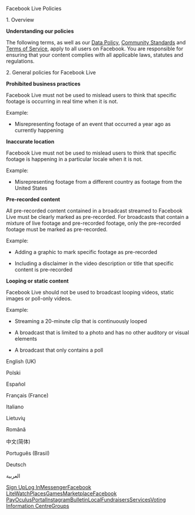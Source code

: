 Facebook Live Policies

1\. Overview

**Understanding our policies**

The following terms, as well as our [Data Policy](https://www.facebook.com/about/privacy/), [Community Standards](https://www.facebook.com/communitystandards/) and [Terms of Service](https://www.facebook.com/legal/terms), apply to all users on Facebook. You are responsible for ensuring that your content complies with all applicable laws, statutes and regulations.

2\. General policies for Facebook Live

**Prohibited business practices**

Facebook Live must not be used to mislead users to think that specific footage is occurring in real time when it is not.

Example:

*   Misrepresenting footage of an event that occurred a year ago as currently happening

**Inaccurate location**

Facebook Live must not be used to mislead users to think that specific footage is happening in a particular locale when it is not.

Example:

*   Misrepresenting footage from a different country as footage from the United States

**Pre-recorded content**

All pre-recorded content contained in a broadcast streamed to Facebook Live must be clearly marked as pre-recorded. For broadcasts that contain a mixture of live footage and pre-recorded footage, only the pre-recorded footage must be marked as pre-recorded.

Example:

*   Adding a graphic to mark specific footage as pre-recorded

*   Including a disclaimer in the video description or title that specific content is pre-recorded

**Looping or static content**

Facebook Live should not be used to broadcast looping videos, static images or poll-only videos.

Example:

*   Streaming a 20-minute clip that is continuously looped

*   A broadcast that is limited to a photo and has no other auditory or visual elements

*   A broadcast that only contains a poll

English (UK)

Polski

Español

Français (France)

Italiano

Lietuvių

Română

中文(简体)

Português (Brasil)

Deutsch

العربية

[Sign Up](https://www.facebook.com/reg/)[Log In](https://www.facebook.com/login/)[Messenger](https://l.facebook.com/l.php?u=https%3A%2F%2Fmessenger.com%2F&h=AT09qlFA5aqtgFI4WOFuxKNpGTpX8UhbwrD05ZbmUIYCA0yfzkbIqKwSJv_W_KK_jlsLn3StWN9a9YkyVimLnp0QnPMcfeQMtAeLOMO4_AbMzvgXtffeKGu19px49ujoaC11kTWuDHYx-VgMx7LyJfqkmTMymG5euFwHSw)[Facebook Lite](https://www.facebook.com/lite/)[Watch](https://en-gb.facebook.com/watch/)[Places](https://www.facebook.com/places/)[Games](https://www.facebook.com/games/)[Marketplace](https://www.facebook.com/marketplace/)[Facebook Pay](https://pay.facebook.com/)[Oculus](https://l.facebook.com/l.php?u=https%3A%2F%2Fwww.oculus.com%2F&h=AT09qlFA5aqtgFI4WOFuxKNpGTpX8UhbwrD05ZbmUIYCA0yfzkbIqKwSJv_W_KK_jlsLn3StWN9a9YkyVimLnp0QnPMcfeQMtAeLOMO4_AbMzvgXtffeKGu19px49ujoaC11kTWuDHYx-VgMx7LyJfqkmTMymG5euFwHSw)[Portal](https://portal.facebook.com/)[Instagram](https://l.facebook.com/l.php?u=https%3A%2F%2Fwww.instagram.com%2F&h=AT09qlFA5aqtgFI4WOFuxKNpGTpX8UhbwrD05ZbmUIYCA0yfzkbIqKwSJv_W_KK_jlsLn3StWN9a9YkyVimLnp0QnPMcfeQMtAeLOMO4_AbMzvgXtffeKGu19px49ujoaC11kTWuDHYx-VgMx7LyJfqkmTMymG5euFwHSw)[Bulletin](https://www.bulletin.com/)[Local](https://www.facebook.com/local/lists/245019872666104/)[Fundraisers](https://www.facebook.com/fundraisers/)[Services](https://www.facebook.com/biz/directory/)[Voting Information Centre](https://www.facebook.com/votinginformationcenter/?entry_point=c2l0ZQ%3D%3D)[Groups](https://www.facebook.com/groups/explore/)